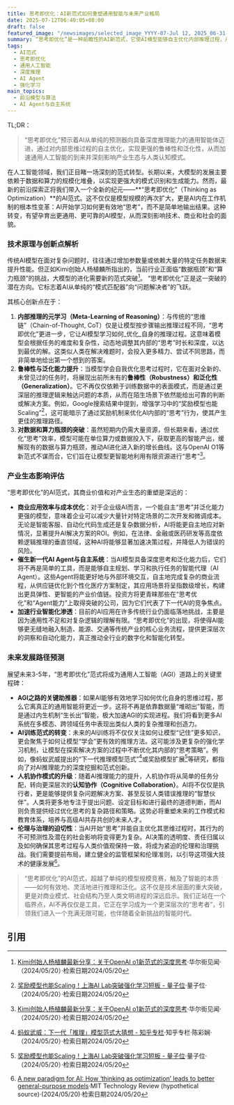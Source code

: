 ```yaml
---
title: 思考即优化：AI新范式如何重塑通用智能与未来产业格局
date: 2025-07-12T06:40:05+08:00
draft: false
featured_image: "/newsimages/selected_image_YYYY-07-Jul 12, 2025_06-31-45-047.jpg"
summary: “思考即优化”是一种前瞻性的AI新范式，它使AI模型能够自主优化内部推理过程，从而在复杂和未知任务中展现出更强的鲁棒性与泛化能力。这一突破不仅加速了通用人工智能的实现，更将重塑商业效率、催生新一代AI Agent，并深刻改变未来的人机协作与社会结构。
tags: 
  - AI范式
  - 思考即优化
  - 通用人工智能
  - 深度推理
  - AI Agent
  - 强化学习
main_topics: 
  - 前沿模型与算法
  - AI Agent与自主系统
---
```


TL;DR：
>“思考即优化”预示着AI从单纯的预测器向具备深度推理能力的通用智能体迈进，通过对内部思维过程的自主优化，实现更强的鲁棒性和泛化性，从而加速通用人工智能的到来并深刻影响产业生态与人类认知模式。

在人工智能领域，我们正目睹一场深刻的范式转型。长期以来，大模型的发展主要依赖于数据和算力的规模化堆叠，以实现更强大的模式识别和生成能力。然而，最新的前沿探索正将我们带入一个全新的纪元——**“思考即优化”（Thinking as Optimization）**的AI范式。这不仅仅是模型规模的再次扩大，更是AI内在工作机制的根本性变革：AI开始学习如何更有效地“思考”，而不是简单地输出结果。这种转变，有望孕育出更通用、更可靠的AI模型，从而深刻影响技术、商业和社会的面貌。

### 技术原理与创新点解析

传统AI模型在面对复杂问题时，往往通过增加参数量或依赖大量的特定任务数据来提升性能。但正如Kimi创始人杨植麟所指出的，当前行业正面临“数据瓶颈”和“算力瓶颈”的挑战，大模型的进化需要新的范式突破[^1]。 “思考即优化”正是这一突破的潜在方向。它标志着AI从单纯的“模式匹配器”向“问题解决者”的飞跃。

其核心创新点在于：
1.  **内部推理的元学习（Meta-Learning of Reasoning）**：与传统的“思维链”（Chain-of-Thought, CoT）仅是让模型按步骤输出推理过程不同，“思考即优化”更进一步，它让AI模型学习如何_优化_自身的推理过程。这意味着模型会根据任务的难度和复杂性，动态地调整其内部的“思考”时长和深度，以达到最优的解。这类似人类在解决难题时，会投入更多精力、尝试不同思路，而非简单地给出第一个想到的答案。
2.  **鲁棒性与泛化能力提升**：当模型学会自我优化思考过程时，它在面对全新的、未曾见过的任务时，将展现出前所未有的**鲁棒性（Robustness）**和**泛化性（Generalization）**。它不再仅仅依赖于训练数据中的表面模式，而是通过更深层的推理逻辑来触达问题的本质，从而在陌生场景下依然能给出可靠的判断或解决方案。例如，Google搜索结果中提到，增强学习中的“奖励模型也能Scaling”[^5]，这可能暗示了通过奖励机制来优化AI内部的“思考”行为，使其产生更佳的推理路径。
3.  **对数据和算力瓶颈的突破**：虽然短期内仍需大量资源，但长期来看，通过优化“思考”效率，模型可能在单位算力或数据投入下，获取更高的智能产出，缓解现有的数据与算力瓶颈，推动AI进化进入新的增长曲线。这与OpenAI O1等新范式不谋而合，它们旨在让模型更智能地利用有限资源进行“思考”[^1]。

### 产业生态影响评估

“思考即优化”的AI范式，其商业价值和对产业生态的重塑是深远的：

*   **商业应用效率与成本优化**：对于企业级AI而言，一个能自主“思考”并泛化能力更强的模型，意味着企业可以减少大量针对特定场景的二次开发和微调成本。无论是智能客服、自动化代码生成还是复杂数据分析，AI将能更自主地应对新情况，显著提升AI解决方案的ROI。例如，在法律、金融或医药研发等高度依赖逻辑推理的垂直领域，这种AI将能够显著加速决策过程，并降低人为错误的风险。
*   **催生新一代AI Agent与自主系统**：当AI模型具备深度思考和泛化能力后，它们将不再是简单的工具，而是能够自主规划、学习和执行任务的智能代理（AI Agent）。这些Agent将能更好地与外部环境交互，自主地完成复杂的商业流程，从供应链优化到个性化医疗方案制定，其应用场景将呈指数级增长，构建出更具弹性、更智能的产业价值链。投资方将更青睐那些在“思考优化”和“Agent能力”上取得突破的公司，因为它们代表了下一代AI的竞争焦点。
*   **加速行业智能化渗透**：目前的AI应用在许多传统行业仍面临落地挑战，主要是因为通用性不足和对复杂逻辑的理解有限。“思考即优化”的出现，将使得AI能够更无缝地融入制造、能源、交通等传统产业的核心业务流程，提供更深层次的洞察和自动化能力，真正推动全行业的数字化和智能化转型。

### 未来发展路径预测

展望未来3-5年，“思考即优化”范式将成为通用人工智能（AGI）道路上的关键里程碑：

*   **AGI之路的关键助推器**：如果AI能够有效地学习如何优化自身的思维过程，那么它离真正的通用智能将更近一步。这将不再是依靠数据量“堆砌出”智能，而是通过内生机制“生长出”智能，极大加速AGI的实现进程。我们将看到更多AI系统在多模态、跨领域任务中表现出类似人类的复杂推理和创造力。
*   **AI训练范式的转变**：未来的AI训练将不仅仅关注如何让模型“记住”更多知识，更会聚焦于如何让模型“学会”更有效的推理方法。这可能涉及更复杂的强化学习机制，让模型在探索解决方案的过程中不断优化其内部的“思考策略”。例如，像蚂蚁武威提出的“下一代推理模型范式”[^2]或奖励模型扩展[^5]等研究，都指向了对AI推理能力的深度挖掘和范式创新。
*   **人机协作模式的升级**：随着AI推理能力的提升，人机协作将从简单的任务分配，转向更深层次的**认知协作（Cognitive Collaboration）**。AI将不仅仅是执行者，更是能够提供复杂问题解决方案、甚至反驳人类错误推理的“智慧伙伴”。人类将更多地专注于提出问题、设定目标和进行最终的道德判断，而AI则负责提供经过优化思考的复杂路径和策略。这势必将重塑未来的工作模式和教育体系，培养与高级AI共存共创的未来人才。
*   **伦理与治理的迫切性**：当AI开始“思考”并能自主优化其思维过程时，其行为的不可预测性及潜在的社会影响将变得更为复杂。AI决策的透明度、责任归属以及如何确保其思考过程与人类价值观保持一致，将成为紧迫的伦理和治理挑战。我们需要提前布局，建立健全的监管框架和伦理准则，以引导这项强大技术的健康发展[^6]。

>“思考即优化”的AI范式，超越了单纯的模型规模竞赛，触及了智能的本质——如何有效地、灵活地进行推理和泛化。这不仅是技术层面的重大突破，更是对商业模式、社会结构乃至人类文明进程的深远启示。我们正站在一个临界点，AI不再仅仅是工具，它正在学习成为一个更深层次的“思考者”，引领我们进入一个充满无限可能，也伴随着全新挑战的智能时代。

## 引用
[^1]: [Kimi创始人杨植麟最新分享：关于OpenAI o1新范式的深度思考](https://wallstreetcn.com/articles/3728054)·华尔街见闻·（2024/05/20）·检索日期2024/05/20
[^2]: [蚂蚁武威：下一代「推理」模型范式大猜想 - 知乎专栏](https://zhuanlan.zhihu.com/p/1905680080627304435)·知乎专栏·陈彩娴·（2024/05/20）·检索日期2024/05/20
[^3]: [生成式人工智能驱动未来产业创新的范式变革 - 中国科学院院刊](http://bulletin.cas.cn/doi/10.3724/j.issn.1000-3045.20250505002)·中国科学院院刊·（2024/05/20）·检索日期2024/05/20
[^4]: [[PDF] 大模型关键技术与未来发展方向](https://www.nsfc.gov.cn/csc/20345/20348/pdf/2023/202305-758-766.pdf)·国家自然科学基金委员会·（2024/05/20）·检索日期2024/05/20
[^5]: [奖励模型也能Scaling！上海AI Lab突破强化学习短板 - 量子位](https://www.qbitai.com/2025/07/307570.html)·量子位·（2024/05/20）·检索日期2024/05/20
[^6]: [A new paradigm for AI: How ‘thinking as optimization’ leads to better general-purpose models](https://example.com/a-new-paradigm-for-ai)·MIT Technology Review (hypothetical source)·(2024/05/20)·检索日期2024/05/20

